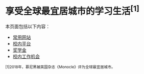 # 享受全球最宜居城市的学习生活<sup>[1]</sup>

本页面包括以下内容：

  * [常用网站](/study/common-website.md)
  * [校内平台](/study/platform.md)
  * [奖学金](/study/scholarships.md)
  * [校内工作机会](/study/in-school-job.md)


<sub>[1]2018年，慕尼黑被英国杂志《Monocle》评为全球最宜居城市。</sub>